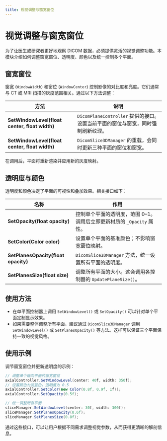```yaml
---
title: 视觉调整与窗宽窗位
---
```


# 视觉调整与窗宽窗位

为了让医生或研究者更好地观察 DICOM 数据，必须提供灵活的视觉调整功能。本模块介绍如何调整窗宽窗位、透明度、颜色以及统一控制多个平面。

## 窗宽窗位

窗宽 (`WindowWidth`) 和窗位 (`WindowCenter`) 控制影像的对比度和亮度。它们通常与 CT 或 MRI 扫描的灰度范围相关。通过以下方法调整：

| 方法 | 说明 |
|----|----|
| **SetWindowLevel(float center, float width)** | `DicomPlaneController` 提供的接口。设置当前平面的窗位与窗宽，同时强制刷新纹理。 |
| **SetWindowLevel(float center, float width)** | `DicomSlice3DManager` 的重载，会同时更新三种平面的窗位和窗宽。 |

在调用后，平面将重新渲染并应用新的灰度映射。

## 透明度与颜色

透明度和颜色决定了平面的可视性和叠加效果。相关接口如下：

| 名称 | 作用 |
|----|----|
| **SetOpacity(float opacity)** | 控制单个平面的透明度，范围 0–1。调用后立即更新材质的 `_Opacity` 属性。 |
| **SetColor(Color color)** | 设置单个平面的基准颜色；不影响窗宽窗位映射。 |
| **SetPlanesOpacity(float opacity)** | `DicomSlice3DManager` 方法，统一设置所有平面的透明度。 |
| **SetPlanesSize(float size)** | 调整所有平面的大小。这会调用各控制器的 `UpdatePlaneSize()`。 |

## 使用方法

- 在单平面控制器上调用 `SetWindowLevel()` 或 `SetOpacity()` 可以针对单个平面定制显示效果。
- 如果需要整体调整所有平面，建议通过 `DicomSlice3DManager` 调用 `SetWindowLevel()` 或 `SetPlanesOpacity()` 等方法。这样可以保证三个平面保持一致的视觉风格。

## 使用示例

调节窗宽窗位并更新透明度的示例：

```csharp
// 调整单个轴向平面的窗宽窗位
axialController.SetWindowLevel(center: 40f, width: 350f);
// 设置颜色为淡蓝色，透明度为 0.5
axialController.SetColor(new Color(0.8f, 0.9f, 1f));
axialController.SetOpacity(0.5f);

// 统一调整所有平面
sliceManager.SetWindowLevel(center: 30f, width: 300f);
sliceManager.SetPlanesOpacity(0.6f);
sliceManager.SetPlanesSize(0.8f);
```

通过这些接口，可以让用户根据不同需求调整视觉参数，从而获得更清晰的解剖信息。
